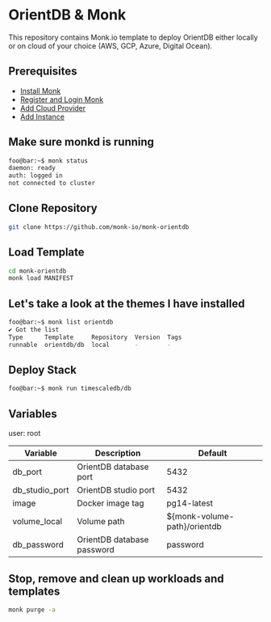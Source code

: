 # OrientDB & Monk

This repository contains Monk.io template to deploy OrientDB either locally or on cloud of your choice (AWS, GCP, Azure, Digital Ocean).

## Prerequisites

- [Install Monk](https://docs.monk.io/docs/get-monk)
- [Register and Login Monk](https://docs.monk.io/docs/acc-and-auth)
- [Add Cloud Provider](https://docs.monk.io/docs/cloud-provider)
- [Add Instance](https://docs.monk.io/docs/multi-cloud)

## Make sure monkd is running

```bash
foo@bar:~$ monk status
daemon: ready
auth: logged in
not connected to cluster
```

## Clone Repository

```bash
git clone https://github.com/monk-io/monk-orientdb
```

## Load Template

```bash
cd monk-orientdb
monk load MANIFEST
```

## Let's take a look at the themes I have installed

```bash
foo@bar:~$ monk list orientdb
✔ Got the list
Type      Template     Repository  Version  Tags
runnable  orientdb/db  local       -        -
```

## Deploy Stack

```bash
foo@bar:~$ monk run timescaledb/db
```

## Variables

user: root

| Variable       | Description                | Default                      |
|----------------|----------------------------|------------------------------|
| db_port        | OrientDB database port     | 5432                         |
| db_studio_port | OrientDB studio port       | 5432                         |
| image          | Docker image tag           | pg14-latest                  |
| volume_local   | Volume path                | ${monk-volume-path}/orientdb |
| db_password    | OrientDB database password | password                     |


## Stop, remove and clean up workloads and templates

```bash
monk purge -a
```
